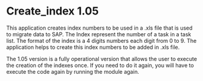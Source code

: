 # Create_index 1.05
This application creates index numbers to be used in a .xls file that is used to migrate data to SAP. The Index represent the number of a task in a task list.
The format of the index is a 4 digits numbers each digit from 0 to 9.
The application helps to create this index numbers to be added in .xls file.

The 1.05 version is a fully operational version that allows the user to execute the creation of the indexes once. If you need to do it again, you will have to execute the code again by running the module again.
